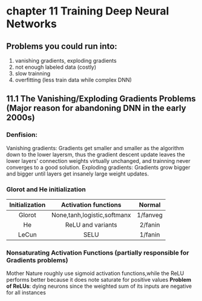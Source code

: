 # chapter 11 Training Deep Neural Networks
## Problems you could run into:
1. vanishing gradients, exploding gradients
2. not enough labeled data (costly)
3. slow trainning
4. overfitting (less train data while complex DNN)

## 11.1 The Vanishing/Exploding Gradients Problems (Major reason for abandoning DNN in the early 2000s)
### Denfision:
Vanishing gradients: Gradients get smaller and smaller as the algorithm down to the lower layersm, thus the gradient descent update leaves the lower layers' connection weights virtually unchanged, and trainning never converges to a good solution.
Exploding gradients: Gradients grow bigger and bigger until layers get insanely large weight updates.

### Glorot and He initialization
Initialization|Activation functions|Normal
:-:|:-:|:-:
Glorot|None,tanh,logistic,softmanx|1\/fanveg
He|ReLU and variants|2\/fanin
LeCun|SELU|1\/fanin

### Nonsaturating Activation Functions (partially responsible for Gradients problems)
Mother Nature roughly use sigmoid activation functions,while the ReLU performs better because it does note saturate for positive values
**Problem of ReLUs**: dying neurons since the weighted sum of its inputs are negative for all instances
